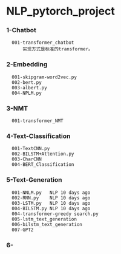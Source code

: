 # NLP_pytorch_project

### 1-Chatbot
      001-transformer_chatbot
          实现方式是标准的transformer。

### 2-Embedding
      001-skipgram-word2vec.py
      002-bert.py
      003-albert.py	
      004-NPLM.py

### 3-NMT
      001-transformer_NMT

### 4-Text-Classification
      001-TextCNN.py
      002-BILSTM+Attention.py
      003-CharCNN
      004-BERT_Classification
      
### 5-Text-Generation
      001-NNLM.py	NLP	10 days ago
      002-RNN.py	NLP	10 days ago
      003-LSTM.py	NLP	10 days ago
      004-BILSTM.py	NLP	10 days ago
      004-transformer-greedy search.py
      005-lstm_text_generation	
      006-bilstm_text_generation
      007-GPT2    
      
### 6-
      
